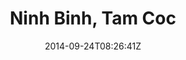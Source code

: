 ---
title: "Ninh Binh, Tam Coc"
date: 2014-09-24T08:26:41Z
draft: false
description: ""
type: post
region: "Southeast Asia"
country: "Vietnam"
thumbnail: "ninh_binh-6.jpg"
---